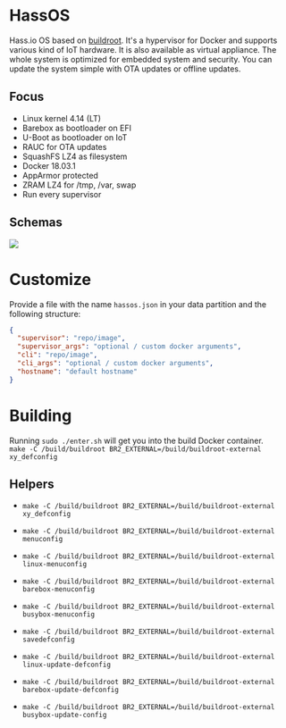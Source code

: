 # HassOS
Hass.io OS based on [buildroot](https://buildroot.org/). It's a hypervisor for Docker and supports various kind of IoT hardware. It is also available as virtual appliance. The whole system is optimized for embedded system and  security. You can update the system simple with OTA updates or offline updates.

## Focus

- Linux kernel 4.14 (LT)
- Barebox as bootloader on EFI
- U-Boot as bootloader on IoT
- RAUC for OTA updates
- SquashFS LZ4 as filesystem
- Docker 18.03.1
- AppArmor protected
- ZRAM LZ4 for /tmp, /var, swap
- Run every supervisor

## Schemas
![](misc/hassio-os-partition.png?raw=true)

# Customize

Provide a file with the name `hassos.json` in your data partition and the following structure:

```json
{
  "supervisor": "repo/image",
  "supervisor_args": "optional / custom docker arguments",
  "cli": "repo/image",
  "cli_args": "optional / custom docker arguments",
  "hostname": "default hostname"
}
```

# Building
Running `sudo ./enter.sh` will get you into the build Docker container.   
`make -C /build/buildroot BR2_EXTERNAL=/build/buildroot-external xy_defconfig`

## Helpers

- `make -C /build/buildroot BR2_EXTERNAL=/build/buildroot-external xy_defconfig`
- `make -C /build/buildroot BR2_EXTERNAL=/build/buildroot-external menuconfig`
- `make -C /build/buildroot BR2_EXTERNAL=/build/buildroot-external linux-menuconfig`
- `make -C /build/buildroot BR2_EXTERNAL=/build/buildroot-external barebox-menuconfig`
- `make -C /build/buildroot BR2_EXTERNAL=/build/buildroot-external busybox-menuconfig`

- `make -C /build/buildroot BR2_EXTERNAL=/build/buildroot-external savedefconfig`
- `make -C /build/buildroot BR2_EXTERNAL=/build/buildroot-external linux-update-defconfig`
- `make -C /build/buildroot BR2_EXTERNAL=/build/buildroot-external barebox-update-defconfig`
- `make -C /build/buildroot BR2_EXTERNAL=/build/buildroot-external busybox-update-config`
